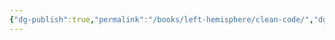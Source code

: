 ```yaml
---
{"dg-publish":true,"permalink":"/books/left-hemisphere/clean-code/","dgPassFrontmatter":true,"noteIcon":"","created":"","updated":""}
---
```


